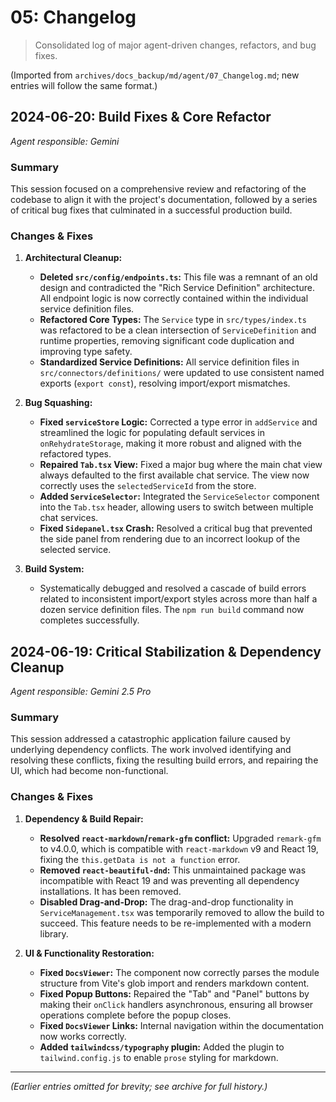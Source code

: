 # 05: Changelog

> Consolidated log of major agent-driven changes, refactors, and bug fixes.

(Imported from `archives/docs_backup/md/agent/07_Changelog.md`; new entries will follow the same format.)

## 2024-06-20: Build Fixes & Core Refactor
*Agent responsible: Gemini*

### Summary
This session focused on a comprehensive review and refactoring of the codebase to align it with the project's documentation, followed by a series of critical bug fixes that culminated in a successful production build.

### Changes & Fixes

1.  **Architectural Cleanup:**
    -   **Deleted `src/config/endpoints.ts`:** This file was a remnant of an old design and contradicted the "Rich Service Definition" architecture. All endpoint logic is now correctly contained within the individual service definition files.
    -   **Refactored Core Types:** The `Service` type in `src/types/index.ts` was refactored to be a clean intersection of `ServiceDefinition` and runtime properties, removing significant code duplication and improving type safety.
    -   **Standardized Service Definitions:** All service definition files in `src/connectors/definitions/` were updated to use consistent named exports (`export const`), resolving import/export mismatches.

2.  **Bug Squashing:**
    -   **Fixed `serviceStore` Logic:** Corrected a type error in `addService` and streamlined the logic for populating default services in `onRehydrateStorage`, making it more robust and aligned with the refactored types.
    -   **Repaired `Tab.tsx` View:** Fixed a major bug where the main chat view always defaulted to the first available chat service. The view now correctly uses the `selectedServiceId` from the store.
    -   **Added `ServiceSelector`:** Integrated the `ServiceSelector` component into the `Tab.tsx` header, allowing users to switch between multiple chat services.
    -   **Fixed `Sidepanel.tsx` Crash:** Resolved a critical bug that prevented the side panel from rendering due to an incorrect lookup of the selected service.

3.  **Build System:**
    -   Systematically debugged and resolved a cascade of build errors related to inconsistent import/export styles across more than half a dozen service definition files. The `npm run build` command now completes successfully.

## 2024-06-19: Critical Stabilization & Dependency Cleanup
*Agent responsible: Gemini 2.5 Pro*

### Summary
This session addressed a catastrophic application failure caused by underlying dependency conflicts. The work involved identifying and resolving these conflicts, fixing the resulting build errors, and repairing the UI, which had become non-functional.

### Changes & Fixes
1.  **Dependency & Build Repair:**
    -   **Resolved `react-markdown`/`remark-gfm` conflict:** Upgraded `remark-gfm` to v4.0.0, which is compatible with `react-markdown` v9 and React 19, fixing the `this.getData is not a function` error.
    -   **Removed `react-beautiful-dnd`:** This unmaintained package was incompatible with React 19 and was preventing all dependency installations. It has been removed.
    -   **Disabled Drag-and-Drop:** The drag-and-drop functionality in `ServiceManagement.tsx` was temporarily removed to allow the build to succeed. This feature needs to be re-implemented with a modern library.

2.  **UI & Functionality Restoration:**
    -   **Fixed `DocsViewer`:** The component now correctly parses the module structure from Vite's glob import and renders markdown content.
    -   **Fixed Popup Buttons:** Repaired the "Tab" and "Panel" buttons by making their `onClick` handlers asynchronous, ensuring all browser operations complete before the popup closes.
    -   **Fixed `DocsViewer` Links:** Internal navigation within the documentation now works correctly.
    -   **Added `tailwindcss/typography` plugin:** Added the plugin to `tailwind.config.js` to enable `prose` styling for markdown.

---
*(Earlier entries omitted for brevity; see archive for full history.)* 